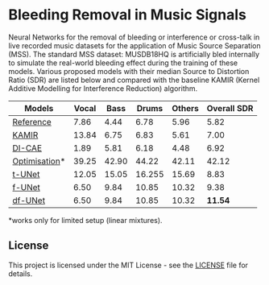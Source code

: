 # Bleeding Removal in Music Signals
Neural Networks for the removal of bleeding or interference or cross-talk in live recorded music datasets for the application of Music Source Separation (MSS). The standard MSS dataset: MUSDB18HQ is artificially bled internally to simulate the real-world bleeding effect during the training of these models. 
Various proposed models with their median Source to Distortion Ratio (SDR) are listed below and compared with the baseline KAMIR (Kernel Additive Modelling for Interference Reduction) algorithm.


| Models | Vocal | Bass | Drums | Others | Overall SDR | 
|------|-----|-----|-----|-----|-----|
|[Reference]()| 7.86 | 4.44 | 6.78 | 5.96 | 5.82 | 
|[KAMIR](https://ieeexplore.ieee.org/abstract/document/7178036)| 13.84 | 6.75 | 6.83 | 5.61 | 7.00 |
|[DI-CAE]()| 1.89 | 5.81 | 6.18 | 4.48 | 6.92 | 
|[Optimisation]()*| 39.25 | 42.90 | 44.22 | 42.11 | 42.12 |
|[t-UNet]()| 12.05 | 15.05 | 16.255 | 15.69 | 8.83 |
|[f-UNet]()| 6.50 | 9.84 | 10.85 | 10.32 | 9.38 | 
|[df-UNet]()| 6.50 | 9.84 | 10.85 | 10.32 | __11.54__ | 


        
*works only for limited setup (linear mixtures).
## License
This project is licensed under the MIT License - see the [LICENSE](https://github.com/its-rajesh/Audio-Bleeding-Removal/blob/cde41b94a1be385efc46888a04b30a7b82c33375/LICENSE) file for details.
